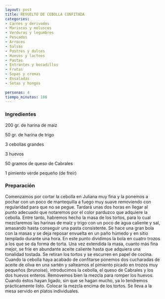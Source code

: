 ```yaml
---
layout: post
title: REVUELTO DE CEBOLLA CONFITADA
categories:
- Carnes y derivados
- Mariscos y moluscos
- Verduras y legumbres
- Pescados
- Arroces
- Salsas
- Postres y dulces
- Huevos y lacteos
- Pastas
- Entrantes y bocadillos
- Frutas
- Sopas y cremas
- Ensaladas
- Setas y hongos
 
personas: 4 
tiempo_minutos: 180 
---
```

<h3>Ingredientes</h3>
200 gr. de harina de maíz

50 gr. de harina de trigo

3 cebollas grandes

3 huevos

50 gramos de queso de Cabrales

1 pimiento verde pequeño (de freír)

<h3>Preparación</h3>
Comenzamos por cortar la cebolla en Juliana muy fina y la ponemos a pochar con un poco de mantequilla a fuego muy suave removiendo con regularidad para que no se pegue. Tardará unas dos horas en llegar al punto adecuado que notaremos por el color parduzco que adquiere la cebolla. Entre tanto, habremos hecho la masa de los tortos, para lo cual mezclaremos las harinas de maíz y trigo con un poco de agua caliente y sal, amasando hasta conseguir una pasta consistente. Se hace una gran bola con la masas y se deja reposar envuelta en un paño húmedo y en sitio templado durante una hora. En este punto dividimos la bola en cuatro trozos a los que se da forma de torta. Una vez extendida la masa, cuanto más fina mejor, se fríe en abundante aceite caliente hasta que adquiera una tonalidad tostada. Se retiran los tortos y se escurren en papel de cocina. Cuando la cebolla haya acabado de confitarse ponemos dos cucharadas de aceite de oliva en una sartén y salteamos el pimiento picado en trozos muy pequeños (brunoise), introducimos la cebolla, el queso de Cabrales y los dos huevos enteros. Removemos bien la mezcla para romper los huevos. Cuando éstos hayan ligado, sin que se hagan mucho, ya lo tendremos prácticamente listo. Colocar la mezcla encima de los tortos. Se lleva a la mesa servido en platos individuales.

